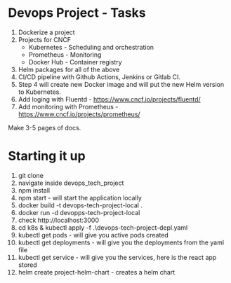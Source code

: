 # Devops Project - Tasks

1. Dockerize a project
2. Projects for CNCF
    - Kubernetes - Scheduling and orchestration
    - Prometheus - Monitoring
    - Docker Hub - Container registry
3. Helm packages for all of the above
4. CI/CD pipeline with Github Actions, Jenkins or Gitlab CI.
5. Step 4 will create new Docker image and will put the new Helm version to Kubernetes.
6. Add loging with Fluentd - https://www.cncf.io/projects/fluentd/
7. Add monitoring with Prometheus - https://www.cncf.io/projects/prometheus/

Make 3-5 pages of docs.


# Starting it up
1. git clone
2. navigate inside devops_tech_project
3. npm install
4. npm start - will start the application locally
5. docker build -t devops-tech-project-local .
6. docker run -d devopps-tech-project-local
7. check http://localhost:3000
8. cd k8s & kubectl apply -f .\devops-tech-project-depl.yaml
9. kubectl get pods - will give you active pods created
10. kubectl get deployments - will give you the deployments from the yaml file
11. kubectl get service - will give you the services, here is the react app stored
12. helm create project-helm-chart - creates a helm chart
